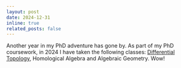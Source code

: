 ```yaml
---
layout: post
date: 2024-12-31
inline: true
related_posts: false
---
```


Another year in my PhD adventure has gone by. As part of my PhD coursework, in 2024 I have taken the following classes: [Differential Topology](https://mate.dm.uba.ar/~gminian/materias/topdif2024/topdif2024.html), Homological Algebra and Algebraic Geometry. Wow!